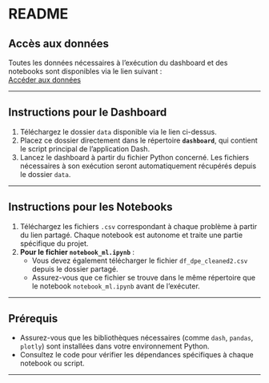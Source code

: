 # README

## Accès aux données
Toutes les données nécessaires à l’exécution du dashboard et des notebooks sont disponibles via le lien suivant :  
[Accéder aux données](https://drive.google.com/drive/folders/1hXU3KjTXd2Phqoh-zlc5m4dPnCV4bY3b?usp=drive_link)

---

## Instructions pour le Dashboard
1. Téléchargez le dossier `data` disponible via le lien ci-dessus.
2. Placez ce dossier directement dans le répertoire **`dashboard`**, qui contient le script principal de l’application Dash.
3. Lancez le dashboard à partir du fichier Python concerné. Les fichiers nécessaires à son exécution seront automatiquement récupérés depuis le dossier `data`.

---

## Instructions pour les Notebooks
1. Téléchargez les fichiers `.csv` correspondant à chaque problème à partir du lien partagé. Chaque notebook est autonome et traite une partie spécifique du projet.
2. **Pour le fichier `notebook_ml.ipynb`** :
   - Vous devez également télécharger le fichier `df_dpe_cleaned2.csv` depuis le dossier partagé.
   - Assurez-vous que ce fichier se trouve dans le même répertoire que le notebook `notebook_ml.ipynb` avant de l’exécuter.

---


## Prérequis
- Assurez-vous que les bibliothèques nécessaires (comme `dash`, `pandas`, `plotly`) sont installées dans votre environnement Python.
- Consultez le code pour vérifier les dépendances spécifiques à chaque notebook ou script.

---



